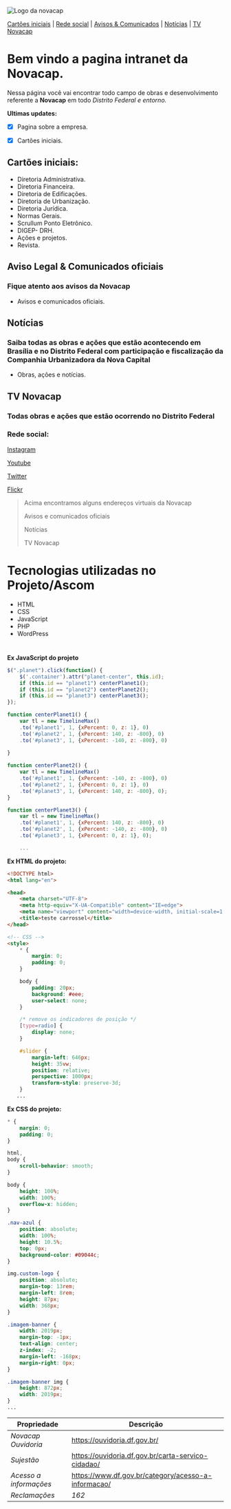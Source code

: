 ![Logo da novacap](https://assets.infra.grancursosonline.com.br/projeto/novacap-companhia-urbanizadora-da-nova-capital-do-brasil.png)

[Cartões iniciais](#cartões-iniciais) |
[Rede social](#rede-social) |
[Avisos & Comunicados](#aviso-legal--comunicados-oficiais) |
[Notícias](#notícias) |
[TV Novacap](#tv-novacap)

# Bem vindo a pagina intranet da Novacap.
Nessa página você vai encontrar todo campo de obras e desenvolvimento referente a **Novacap** em todo  _Distrito Federal e entorno._

**Ultimas updates:**

- [x] Pagina sobre a empresa.
- [x] Cartões iniciais.


## Cartões iniciais:
* Diretoria Administrativa.
* Diretoria Financeira.
* Diretoria de Edificações.
* Diretoria de Urbanização.
* Diretoria Jurídica.
* Normas Gerais. 
* Scrullum Ponto Eletrônico.
* DIGEP- DRH.
* Ações e projetos.
* Revista.

## Aviso Legal & Comunicados oficiais
### Fique atento aos avisos da Novacap
* Avisos e comunicados oficiais.

## Notícias
### Saiba todas as obras e ações que estão acontecendo em Brasília e no Distrito Federal com participação e fiscalização da Companhia Urbanizadora da Nova Capital


* Obras, ações e notícias.


## TV Novacap
### Todas obras e ações que estão ocorrendo no Distrito Federal


### Rede social:
[Instagram](https://www.instagram.com/novacapoficial/)

[Youtube](https://www.youtube.com/channel/UC0owvcR8qqAXMGMkUFPDJ1g)

[Twitter](https://twitter.com/novacap)

[Flickr](https://www.novacap.df.gov.br/flickr/)
>
>
>Acima encontramos alguns endereços virtuais da Novacap
>
>Avisos e comunicados oficiais
>
>Notícias
>
>TV Novacap
>
>
#
# Tecnologias utilizadas no Projeto/Ascom

* HTML
* CSS
* JavaScript
* PHP
* WordPress
#
**Ex JavaScript do projeto**
```js
$(".planet").click(function() {
    $('.container').attr("planet-center", this.id);
    if (this.id == "planet1") centerPlanet1();
    if (this.id == "planet2") centerPlanet2();
    if (this.id == "planet3") centerPlanet3();
});

function centerPlanet1() { 
    var tl = new TimelineMax()
    .to('#planet1', 1, {xPercent: 0, z: 1}, 0)
    .to('#planet2', 1, {xPercent: 140, z: -800}, 0)
    .to('#planet3', 1, {xPercent: -140, z: -800}, 0)
    
}

function centerPlanet2() {
    var tl = new TimelineMax()
    .to('#planet1', 1, {xPercent: -140, z: -800}, 0)
    .to('#planet2', 1, {xPercent: 0, z: 1}, 0)
    .to('#planet3', 1, {xPercent: 140, z: -800}, 0);
}

function centerPlanet3() {
    var tl = new TimelineMax()
    .to('#planet1', 1, {xPercent: 140, z: -800}, 0)
    .to('#planet2', 1, {xPercent: -140, z: -800}, 0)
    .to('#planet3', 1, {xPercent: 0, z: 1}, 0);

    ...

```
**Ex HTML do projeto:**
```html
<!DOCTYPE html>
<html lang="en">

<head>
    <meta charset="UTF-8">
    <meta http-equiv="X-UA-Compatible" content="IE=edge">
    <meta name="viewport" content="width=device-width, initial-scale=1.0">
    <title>teste carrossel</title>
</head>

<!-- CSS -->
<style>
    * {
        margin: 0;
        padding: 0;
    }

    body {
        padding: 20px;
        background: #eee;
        user-select: none;
    }

    /* remove os indicadores de posição */
    [type=radio] {
        display: none;
    }

    #slider {
        margin-left: 646px;
        height: 35vw;
        position: relative;
        perspective: 1000px;
        transform-style: preserve-3d;
    }
   ...

```

**Ex CSS do projeto:**
```css
* {
    margin: 0;
    padding: 0;
}

html,
body {
    scroll-behavior: smooth;
}

body {
    height: 100%;
    width: 100%;
    overflow-x: hidden;
}

.nav-azul {
    position: absolute;
    width: 100%;
    height: 10.5%;
    top: 0px;
    background-color: #09044c;
}

img.custom-logo {
    position: absolute;
    margin-top: 13rem;
    margin-left: 8rem;
    height: 87px;
    width: 368px;
}

.imagem-banner {
    width: 2019px;
    margin-top: -1px;
    text-align: center;
    z-index: -2;
    margin-left: -168px;
    margin-right: 0px;
}

.imagem-banner img {
    height: 872px;
    width: 2019px;
}
...

```


**Propriedade** | **Descrição**
----------- | -----------
*Novacap Ouvidoria* |  https://ouvidoria.df.gov.br/ 
*Sujestão* | https://ouvidoria.df.gov.br/carta-servico-cidadao/
*Acesso a informações* | https://www.df.gov.br/category/acesso-a-informacao/
*Reclamações* | _162_
